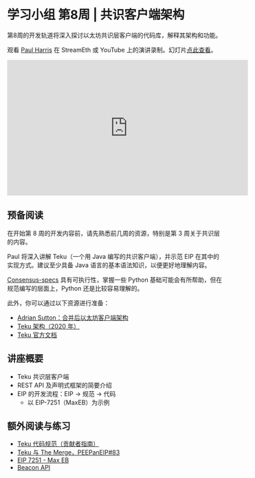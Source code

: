 # 学习小组 第8周 | 共识客户端架构

第8周的开发轨道将深入探讨以太坊共识层客户端的代码库，解释其架构和功能。

观看 [Paul Harris](https://twitter.com/rolfyone) 在 StreamEth 或 YouTube 上的演讲录制。幻灯片[点此查看](https://github.com/eth-protocol-fellows/protocol-studies/blob/main/docs/eps/presentations/week8-dev.pdf)。

<iframe width="560" height="315" src="https://www.youtube.com/embed/cZ33bfGXzOc?si=qnZ8xJF74oRlkHqF" title="YouTube video player" frameborder="0" allow="accelerometer; autoplay; clipboard-write; encrypted-media; gyroscope; picture-in-picture; web-share" referrerpolicy="strict-origin-when-cross-origin" allowfullscreen></iframe>

## 预备阅读

在开始第 8 周的开发内容前，请先熟悉前几周的资源，特别是第 3 周关于共识层的内容。

Paul 将深入讲解 Teku（一个用 Java 编写的共识客户端），并示范 EIP 在其中的实现方式。建议至少具备 Java 语言的基本语法知识，以便更好地理解内容。

[Consensus-specs](https://github.com/ethereum/consensus-specs/) 具有可执行性，掌握一些 Python 基础可能会有所帮助，但在规范编写的层面上，Python 还是比较容易理解的。

此外，你可以通过以下资源进行准备：

- [Adrian Sutton：合并后以太坊客户端架构](https://www.youtube.com/watch?v=6d4pkhL37Ao)
- [Teku 架构（2020 年）](https://www.youtube.com/watch?v=1PHZHpVPLk4)
- [Teku 官方文档](https://docs.teku.consensys.io/)

## 讲座概要

- Teku 共识层客户端
- REST API 及声明式框架的简要介绍
- EIP 的开发流程：EIP -> 规范 -> 代码
  - 以 EIP-7251（MaxEB）为示例

## 额外阅读与练习

- [Teku 代码规范（贡献者指南）](https://wiki.hyperledger.org/display/BESU/Coding+Conventions)  
- [Teku 与 The Merge，PEEPanEIP#83](https://www.youtube.com/watch?v=YTWaZ-NBpbM)  
- [EIP 7251 - Max EB](https://github.com/ethereum/consensus-specs/tree/dev/specs/_features/eip7251)  
- [Beacon API](https://github.com/ethereum/beacon-APIs)
